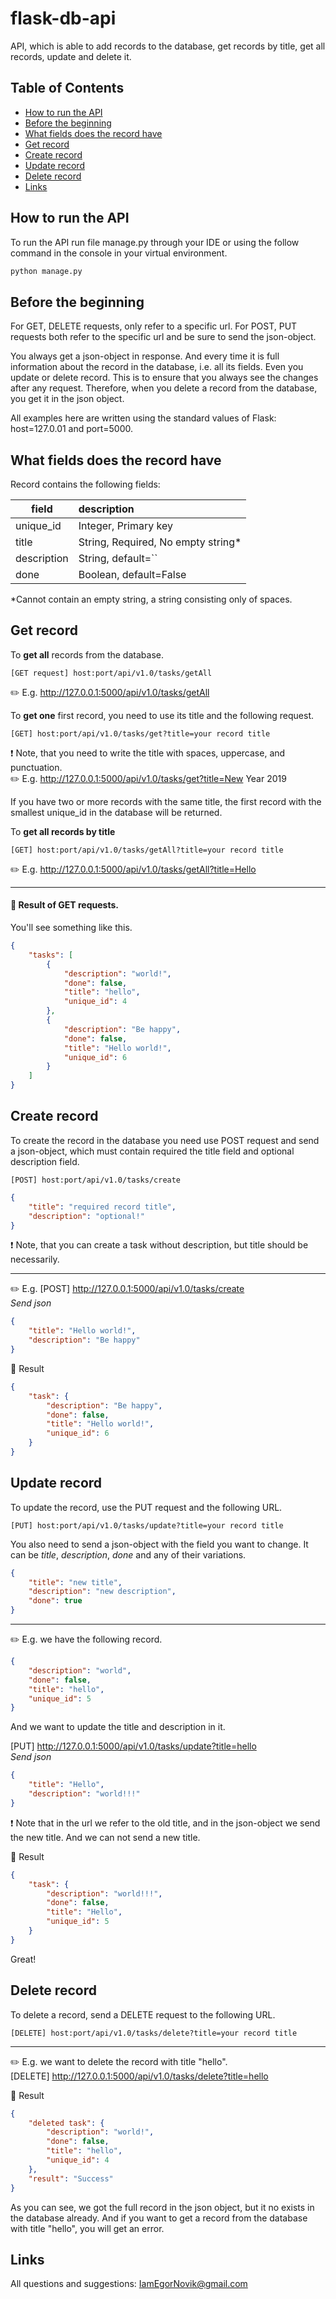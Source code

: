 ﻿# flask-db-api
API, which is able to add records to the database, get records by title, get all records, update and delete it.

## Table of Contents
 - [How to run the API](#how-to-run-the-api)
 - [Before the beginning](#before-the-beginning)
 - [What fields does the record have](#what-fields-does-the-record-have)
 - [Get record](#get-record)
 - [Create record](#create-record)
 - [Update record](#update-record)
 - [Delete record](#delete-record)
 - [Links](#links)

## How to run the API
To run the API run file manage.py through your IDE or using the follow command in the console in your virtual environment.
```python
python manage.py
```

## Before the beginning
For GET, DELETE requests, only refer to a specific url.
For POST, PUT requests both refer to the specific url and be sure to send the json-object.

You always get a json-object in response. And every time it is full information about the record in the database, i.e. all its fields. Even you update or delete record. This is to ensure that you always see the changes after any request. 
Therefore, when you delete a record from the database, you get it in the json object.
 
All examples here are written using the standard values of Flask: host=127.0.01 and port=5000.

## What fields does the record have

Record contains the following fields:

| field | description |
| ----- | :----- |
| unique_id | Integer, Primary key |
| title | String, Required, No empty string* |
| description | String, default=`` |
| done  |  Boolean, default=False |

*Cannot contain an empty string, a string consisting only of spaces.

## Get record
To **get all** records from the database.
```
[GET request] host:port/api/v1.0/tasks/getAll
```
:pencil2: E.g. http://127.0.0.1:5000/api/v1.0/tasks/getAll 


To **get one** first record, you need to use its title and the following request.  
```
[GET] host:port/api/v1.0/tasks/get?title=your record title
```
:exclamation: Note, that you need to write the title with spaces, uppercase, and punctuation.  
:pencil2: E.g. http://127.0.0.1:5000/api/v1.0/tasks/get?title=New Year 2019

If you have two or more records with the same title, the first record with the smallest unique_id in the database will be returned.

To **get all records by title**
```
[GET] host:port/api/v1.0/tasks/getAll?title=your record title
```
:pencil2: E.g. http://127.0.0.1:5000/api/v1.0/tasks/getAll?title=Hello

---
#### :dart: Result of GET requests.
You'll see something like this.
```json
{
    "tasks": [
        {
            "description": "world!",
            "done": false,
            "title": "hello",
            "unique_id": 4
        },
        {
            "description": "Be happy",
            "done": false,
            "title": "Hello world!",
            "unique_id": 6
        }
    ]
}
```


## Create record
To create the record in the database you need use POST request and send a json-object, which must contain required the title field and optional description field.
```
[POST] host:port/api/v1.0/tasks/create
```
```json
{
	"title": "required record title",
	"description": "optional!"
}
```
:exclamation: Note, that you can create a task without description, but title should be necessarily.

---
:pencil2: E.g. [POST] http://127.0.0.1:5000/api/v1.0/tasks/create  
*Send json*
```json
{
	"title": "Hello world!",
	"description": "Be happy"
}
```
:dart: Result
```json
{
    "task": {
        "description": "Be happy",
        "done": false,
        "title": "Hello world!",
        "unique_id": 6
    }
}
```

## Update record
To update the record, use the PUT request and the following URL. 
```
[PUT] host:port/api/v1.0/tasks/update?title=your record title
```
You also need to send a json-object with the field you want to change. It can be *title*, *description*, *done* and any of their variations.
```json
{
	"title": "new title",
	"description": "new description",
	"done": true
}
```

---
:pencil2: E.g. we have the following record.
```json
{
	"description": "world",
	"done": false,
	"title": "hello",
	"unique_id": 5
}
```
And we want to update the title and description in it.

[PUT] http://127.0.0.1:5000/api/v1.0/tasks/update?title=hello  
*Send json*
```json
{
	"title": "Hello",
	"description": "world!!!"
}
```
:exclamation: Note that in the url we refer to the old title, and in the json-object we send the new title. And we can not send a new title.

:dart: Result
```json
{
    "task": {
        "description": "world!!!",
        "done": false,
        "title": "Hello",
        "unique_id": 5
    }
}
```
Great!

## Delete record
To delete a record, send a DELETE request to the following URL.
```
[DELETE] host:port/api/v1.0/tasks/delete?title=your record title
```

---
:pencil2: E.g. we want to delete the record with title "hello".  
[DELETE] http://127.0.0.1:5000/api/v1.0/tasks/delete?title=hello

:dart: Result
```json
{
    "deleted task": {
        "description": "world!",
        "done": false,
        "title": "hello",
        "unique_id": 4
    },
    "result": "Success"
}
```
As you can see, we got the full record in the json object, but it no exists in the database already. And if you want to get a record from the database with title "hello", you will get an error.

## Links
All questions and suggestions: IamEgorNovik@gmail.com
